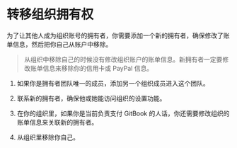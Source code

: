 # 转移组织拥有权

为了让其他人成为组织账号的拥有者，你需要添加一个新的拥有者，确保修改了账单信息，然后把你自己从账户中移除。

> 从组织中移除自己的时候没有修改组织账户的账单信息。新拥有者一定要修改账单信息来移除你的信用卡或 PayPal 信息。

1. 如果你是拥有者团队唯一的成员，添加另一个组织成员进入这个团队。

2. 联系新的拥有者，确保他或她能访问组织的设置功能。

3. 在你的组织里，如果你是当前负责支付 GitBook 的人话，你还需要修改组织的账单信息来关联新的拥有者。

4. 从组织里移除你自己。
